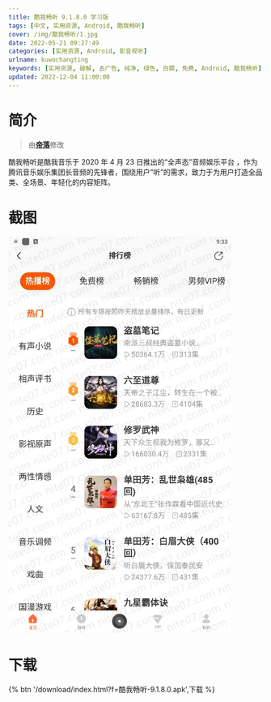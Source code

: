 ```yaml
---
title: 酷我畅听 9.1.8.0 学习版
tags: [中文, 实用资源, Android, 酷我畅听]
cover: /img/酷我畅听/1.jpg
date: 2022-05-21 09:27:49
categories: [实用资源, Android, 影音视听]
urlname: kuwochangting
keywords: [实用资源, 破解, 去广告, 纯净, 绿色, 白嫖, 免费, Android, 酷我畅听]
updated: 2022-12-04 11:00:00
---
```


# 简介

> 由[**帝落**](/laiyuan)修改

酷我畅听是酷我音乐于 2020 年 4 月 23 日推出的“全声态”音频娱乐平台 ，作为腾讯音乐娱乐集团长音频的先锋者，围绕用户“听”的需求，致力于为用户打造全品类、全场景、年轻化的内容矩阵。

# 截图

![](/img/酷我畅听/2.jpg)

# 下载

{% btn '/download/index.html?f=酷我畅听-9.1.8.0.apk',下载 %}
